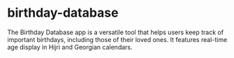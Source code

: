# birthday-database
The Birthday Database app is a versatile tool that helps users keep track of important birthdays, including those of their loved ones. It features real-time age display in Hijri and Georgian calendars.
